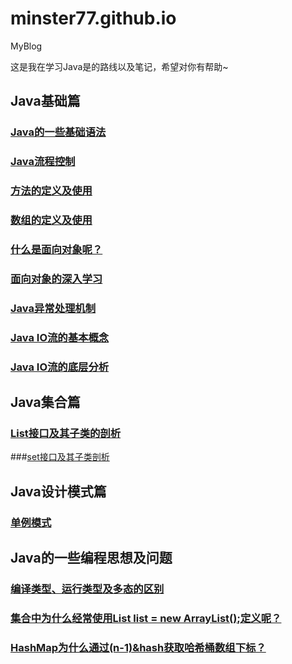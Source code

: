 # minster77.github.io
MyBlog

这是我在学习Java是的路线以及笔记，希望对你有帮助~

## Java基础篇

### [Java的一些基础语法](https://minster77.github.io/p/javase01/)

### [Java流程控制](https://minster77.github.io/p/java%E6%B5%81%E7%A8%8B%E6%8E%A7%E5%88%B6/)

### [方法的定义及使用](https://minster77.github.io/p/javamethod/)

### [数组的定义及使用](https://minster77.github.io/p/javaarray/)

### [什么是面向对象呢？](https://minster77.github.io/p/javaoop_01/)

### [面向对象的深入学习](https://minster77.github.io/p/javaoop_02/)

### [Java异常处理机制](https://minster77.github.io/p/javaexception/)

### [Java IO流的基本概念](https://minster77.github.io/p/java_io%E6%B5%81/)

### [Java IO流的底层分析](https://minster77.github.io/p/java_io%E6%B5%81_2/)



## Java集合篇

### [List接口及其子类的剖析](https://minster77.github.io/p/java%E9%9B%86%E5%90%88%E7%B1%BB%E4%B8%80/)

###[set接口及其子类剖析](https://minster77.github.io/p/java%E9%9B%86%E5%90%88%E7%B1%BB%E4%BA%8C/)



## Java设计模式篇

### [单例模式](https://minster77.github.io/p/java%E5%8D%95%E4%BE%8B%E6%A8%A1%E5%BC%8F/)



## Java的一些编程思想及问题

### [编译类型、运行类型及多态的区别](https://minster77.github.io/p/polymorphic/)

### [集合中为什么经常使用List list = new ArrayList();定义呢？](https://minster77.github.io/p/java%E7%BC%96%E7%A8%8B%E6%80%9D%E6%83%B3%E9%9B%86%E5%90%88%E7%AF%87%E4%B8%80/)

### [HashMap为什么通过(n-1)&hash获取哈希桶数组下标？](https://minster77.github.io/p/java%E7%BC%96%E7%A8%8B%E6%80%9D%E6%83%B3%E9%9B%86%E5%90%88%E7%AF%87%E4%BA%8C/)

